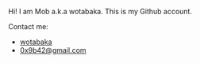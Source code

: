 Hi! I am Mob a.k.a wotabaka. This is my Github account.

Contact me:
* [wotabaka](https://t.me/wotabaka)
* 0x9b42@gmail.com
